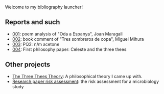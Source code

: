 Welcome to my bibliography launcher!

## Reports and such
- [001](001.htm): poem analysis of "Oda a Espanya", Joan Maragall
- [002](002.htm): book comment of "Tres sombreros de copa", Miguel Mihura
- [003](003.htm): PQ2: n/m acetone
- [004](004.htm): First philosophy paper: Celeste and the three thees

## Other projects 
- [The Three Thees Theory](three-thee): A philosophical theory I came up with.
- [Research paper risk assessment](RiskAssessment): the risk assessment for a microbiology study
